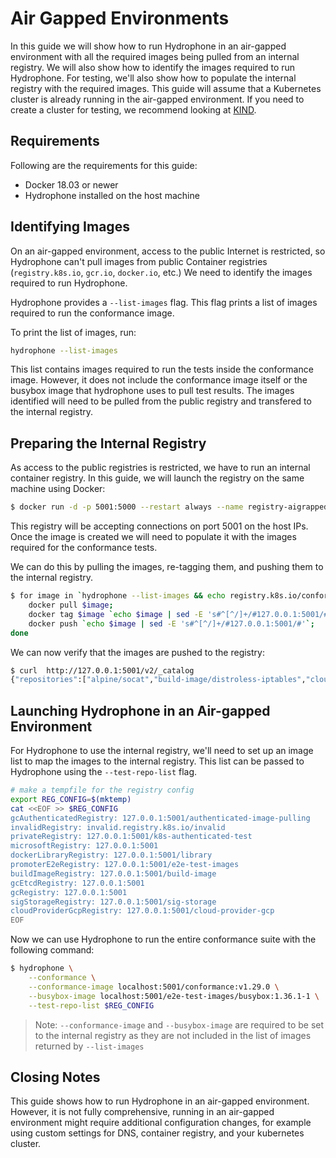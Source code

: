 # Air Gapped Environments

In this guide we will show how to run Hydrophone in an air-gapped environment with all the required images being pulled from an internal registry. We will also show how to identify the images required to run Hydrophone. For testing, we'll also show how to populate the internal registry with the required images. This guide will assume that a Kubernetes cluster is already running in the air-gapped environment. If you need to create a cluster for testing, we recommend looking at [KIND](https://kind.sigs.k8s.io/docs/user/working-offline/).

## Requirements

Following are the requirements for this guide:

- Docker 18.03 or newer
- Hydrophone installed on the host machine

## Identifying Images

On an air-gapped environment, access to the public Internet is restricted, so Hydrophone can't pull images from public Container registries (`registry.k8s.io`, `gcr.io`, `docker.io`, etc.)
We need to identify the images required to run Hydrophone.

Hydrophone provides a `--list-images` flag. This flag prints a list of images required to run the conformance image.

To print the list of images, run:

```bash
hydrophone --list-images
```

This list contains images required to run the tests inside the conformance image. However, it does not include the conformance image itself or the busybox image that hydrophone uses to pull test results. The images identified will need to be pulled from the public registry and transfered to the internal registry.

## Preparing the Internal Registry

As access to the public registries is restricted, we have to run an internal container registry.
In this guide, we will launch the registry on the same machine using Docker:

```bash
$ docker run -d -p 5001:5000 --restart always --name registry-aigrapped registry:2
```

This registry will be accepting connections on port 5001 on the host IPs.
Once the image is created we will need to populate it with the images required for the conformance tests.

We can do this by pulling the images, re-tagging them, and pushing them to the internal registry.

```bash
$ for image in `hydrophone --list-images && echo registry.k8s.io/conformance:v1.29.0 && echo registry.k8s.io/e2e-test-images/busybox:1.36.1-1`; do
    docker pull $image;
    docker tag $image `echo $image | sed -E 's#^[^/]+/#127.0.0.1:5001/#'`;
    docker push `echo $image | sed -E 's#^[^/]+/#127.0.0.1:5001/#'`;
done
```

We can now verify that the images are pushed to the registry:

```bash
$ curl  http://127.0.0.1:5001/v2/_catalog
{"repositories":["alpine/socat","build-image/distroless-iptables","cloud-provider-gcp/gcp-compute-persistent-disk-csi-driver","e2e-test-images/agnhost","e2e-test-images/apparmor-loader","e2e-test-images/busybox","e2e-test-images/cuda-vector-add","e2e-test-images/httpd","e2e-test-images/ipc-utils","e2e-test-images/jessie-dnsutils", ...]}
```

## Launching Hydrophone in an Air-gapped Environment

For Hydrophone to use the internal registry, we'll need to set up an image list to map the images to the internal registry. This list can be passed to Hydrophone using the `--test-repo-list` flag.

```bash
# make a tempfile for the registry config
export REG_CONFIG=$(mktemp)
cat <<EOF >> $REG_CONFIG
gcAuthenticatedRegistry: 127.0.0.1:5001/authenticated-image-pulling
invalidRegistry: invalid.registry.k8s.io/invalid
privateRegistry: 127.0.0.1:5001/k8s-authenticated-test
microsoftRegistry: 127.0.0.1:5001
dockerLibraryRegistry: 127.0.0.1:5001/library
promoterE2eRegistry: 127.0.0.1:5001/e2e-test-images
buildImageRegistry: 127.0.0.1:5001/build-image
gcEtcdRegistry: 127.0.0.1:5001
gcRegistry: 127.0.0.1:5001
sigStorageRegistry: 127.0.0.1:5001/sig-storage
cloudProviderGcpRegistry: 127.0.0.1:5001/cloud-provider-gcp
EOF
```

Now we can use Hydrophone to run the entire conformance suite with the following command:

```bash
$ hydrophone \
    --conformance \
    --conformance-image localhost:5001/conformance:v1.29.0 \
    --busybox-image localhost:5001/e2e-test-images/busybox:1.36.1-1 \
    --test-repo-list $REG_CONFIG
```

> Note: `--conformance-image` and `--busybox-image` are required to be set to the internal registry as they are not included in the list of images returned by `--list-images`

## Closing Notes

This guide shows how to run Hydrophone in an air-gapped environment. However, it is not fully comprehensive, running in an air-gapped environment might require additional configuration changes, for example using custom settings for DNS, container registry, and your kubernetes cluster.
